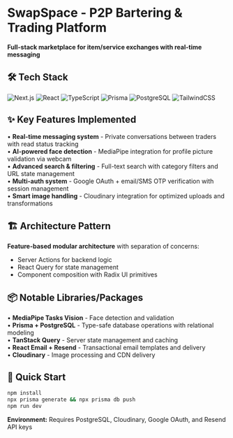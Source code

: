 # SwapSpace - P2P Bartering & Trading Platform

**Full-stack marketplace for item/service exchanges with real-time messaging**

## 🛠 Tech Stack

![Next.js](https://img.shields.io/badge/Next.js-15-black) ![React](https://img.shields.io/badge/React-19-blue) ![TypeScript](https://img.shields.io/badge/TypeScript-5-blue) ![Prisma](https://img.shields.io/badge/Prisma-6-green) ![PostgreSQL](https://img.shields.io/badge/PostgreSQL-database-blue) ![TailwindCSS](https://img.shields.io/badge/TailwindCSS-4-cyan)

## ✨ Key Features Implemented

• **Real-time messaging system** - Private conversations between traders with read status tracking  
• **AI-powered face detection** - MediaPipe integration for profile picture validation via webcam  
• **Advanced search & filtering** - Full-text search with category filters and URL state management  
• **Multi-auth system** - Google OAuth + email/SMS OTP verification with session management  
• **Smart image handling** - Cloudinary integration for optimized uploads and transformations

## 🏗 Architecture Pattern

**Feature-based modular architecture** with separation of concerns:

- Server Actions for backend logic
- React Query for state management
- Component composition with Radix UI primitives

## 📦 Notable Libraries/Packages

• **MediaPipe Tasks Vision** - Face detection and validation  
• **Prisma + PostgreSQL** - Type-safe database operations with relational modeling  
• **TanStack Query** - Server state management and caching  
• **React Email + Resend** - Transactional email templates and delivery  
• **Cloudinary** - Image processing and CDN delivery

## 🚀 Quick Start

```bash
npm install
npx prisma generate && npx prisma db push
npm run dev
```

**Environment:** Requires PostgreSQL, Cloudinary, Google OAuth, and Resend API keys
